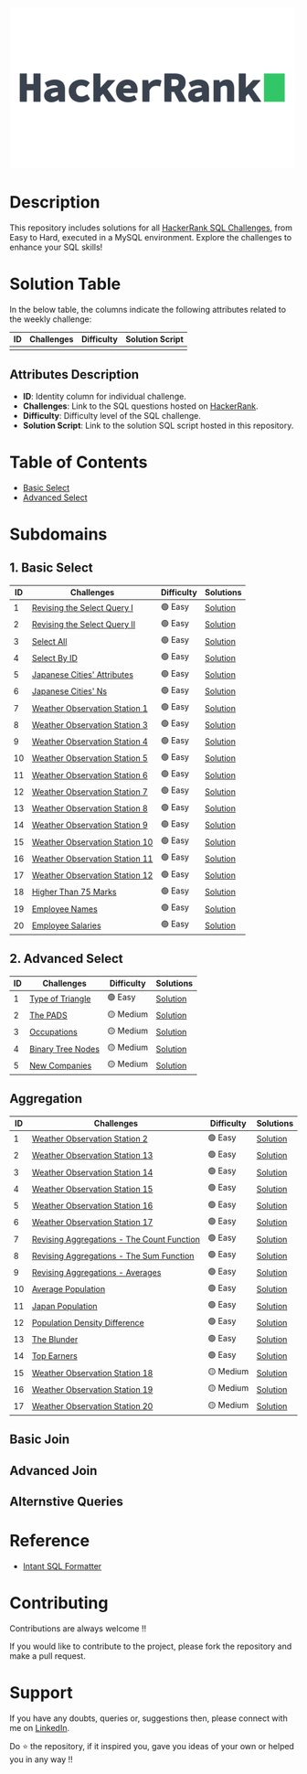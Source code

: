 [![HackerRank](https://github.com/Kishan0705/Kishan-SQL-Portfolio/blob/d76c461dead9918c43ccd6bb73074cf9b9f79762/Hacker_Rank_Solutions/assets/Hacker%20Rank%20PNG.png?raw=true)](https://www.hackerrank.com/profile/kishan070503)

# Description 

This repository includes solutions for all [HackerRank SQL Challenges](https://www.hackerrank.com/domains/sql), from Easy to Hard, executed in a MySQL environment. Explore the challenges to enhance your SQL skills!

# Solution Table

In the below table, the columns indicate the following attributes related to the weekly challenge:


| ID | Challenges | Difficulty | Solution Script |
|----|------------|------------|------------------|
|    |            |            |                  |

## Attributes Description

- **ID**: Identity column for individual challenge.
- **Challenges**: Link to the SQL questions hosted on [HackerRank](https://www.hackerrank.com/domains/sql).
- **Difficulty**: Difficulty level of the SQL challenge.
- **Solution Script**: Link to the solution SQL script hosted in this repository.

# Table of Contents

- [Basic Select](https://github.com/Kishan0705/Kishan-SQL-Portfolio/blob/main/Hacker_Rank_Solutions/README.md#1-basic-select)
- [Advanced Select](https://github.com/Kishan0705/Kishan-SQL-Portfolio/blob/main/Hacker_Rank_Solutions/README.md#2-advanced-select)




# Subdomains

## 1. Basic Select

| ID  | Challenges                                | Difficulty | Solutions                                                                                                                         |
| --- | ----------------------------------------- | ---------- | --------------------------------------------------------------------------------------------------------------------------------- |
| 1   | [Revising the Select Query I](https://www.hackerrank.com/challenges/revising-the-select-query/problem?isFullScreen=true) | 🟢 Easy     | [Solution](https://github.com/Kishan0705/Kishan-SQL-Portfolio/blob/5d0158cfd8965fd678127b27cbf6c9c33c99898a/Hacker_Rank_Solutions/01%20-%20Basic%20Select/1-select-by-Id.md) |
| 2   | [Revising the Select Query II](https://www.hackerrank.com/challenges/revising-the-select-query-2/problem?isFullScreen=true) | 🟢 Easy     | [Solution](https://github.com/Kishan0705/Kishan-SQL-Portfolio/blob/5d0158cfd8965fd678127b27cbf6c9c33c99898a/Hacker_Rank_Solutions/01%20-%20Basic%20Select/2-%20Revision%20the%20select%20query%20I.md) |
| 3   | [Select All](https://www.hackerrank.com/challenges/select-all-sql/problem?isFullScreen=true)  | 🟢 Easy     | [Solution](https://github.com/Kishan0705/Kishan-SQL-Portfolio/blob/5d0158cfd8965fd678127b27cbf6c9c33c99898a/Hacker_Rank_Solutions/01%20-%20Basic%20Select/3%20-%20Revision%20the%20select%20query%20II.md)  |
| 4   | [Select By ID](https://www.hackerrank.com/challenges/select-by-id/problem?isFullScreen=true) | 🟢 Easy     | [Solution](https://github.com/Kishan0705/Kishan-SQL-Portfolio/blob/5d0158cfd8965fd678127b27cbf6c9c33c99898a/Hacker_Rank_Solutions/01%20-%20Basic%20Select/4%20-SELECT%20ALL%20.md) |
| 5   | [Japanese Cities' Attributes](https://www.hackerrank.com/challenges/japanese-cities-attributes/problem?isFullScreen=true) | 🟢 Easy     | [Solution](https://github.com/Kishan0705/Kishan-SQL-Portfolio/blob/5d0158cfd8965fd678127b27cbf6c9c33c99898a/Hacker_Rank_Solutions/01%20-%20Basic%20Select/5%20-%20Japanese%20cities%20attributes.md) |
| 6   | [Japanese Cities' Ns](https://www.hackerrank.com/challenges/japanese-cities-name/problem?isFullScreen=true) | 🟢 Easy     | [Solution](https://github.com/Kishan0705/Kishan-SQL-Portfolio/blob/5d0158cfd8965fd678127b27cbf6c9c33c99898a/Hacker_Rank_Solutions/01%20-%20Basic%20Select/6%20-%20Japanese%20cities%20names.md) |
| 7   | [Weather Observation Station 1](https://www.hackerrank.com/challenges/weather-observation-station-1/problem?isFullScreen=true) | 🟢 Easy     | [Solution](https://github.com/Kishan0705/Kishan-SQL-Portfolio/blob/5d0158cfd8965fd678127b27cbf6c9c33c99898a/Hacker_Rank_Solutions/01%20-%20Basic%20Select/7%20-%20Weather%20Observation%20Station%201.md) |
| 8   | [Weather Observation Station 3](https://www.hackerrank.com/challenges/weather-observation-station-3/problem?isFullScreen=true) | 🟢 Easy     | [Solution](https://github.com/Kishan0705/Kishan-SQL-Portfolio/blob/5d0158cfd8965fd678127b27cbf6c9c33c99898a/Hacker_Rank_Solutions/01%20-%20Basic%20Select/8%20-%20Weather%20Observation%20Station%203.md)  |
| 9   | [Weather Observation Station 4](https://www.hackerrank.com/challenges/weather-observation-station-4/problem?isFullScreen=true) | 🟢 Easy     | [Solution](https://github.com/Kishan0705/Kishan-SQL-Portfolio/blob/5d0158cfd8965fd678127b27cbf6c9c33c99898a/Hacker_Rank_Solutions/01%20-%20Basic%20Select/9%20-%20Weather%20Observation%20Station%204.md) |
| 10  | [Weather Observation Station 5](https://www.hackerrank.com/challenges/weather-observation-station-5/problem?isFullScreen=true) | 🟢 Easy     | [Solution](https://github.com/Kishan0705/Kishan-SQL-Portfolio/blob/5d0158cfd8965fd678127b27cbf6c9c33c99898a/Hacker_Rank_Solutions/01%20-%20Basic%20Select/10%20-%20%20Weather%20Observation%20Station%205.md) |
| 11  | [Weather Observation Station 6](https://www.hackerrank.com/challenges/weather-observation-station-6/problem?isFullScreen=true) | 🟢 Easy     | [Solution](https://github.com/Kishan0705/Kishan-SQL-Portfolio/blob/5d0158cfd8965fd678127b27cbf6c9c33c99898a/Hacker_Rank_Solutions/01%20-%20Basic%20Select/11%20-%20%20Weather%20Observation%20Station%206.md) |
| 12  | [Weather Observation Station 7](https://www.hackerrank.com/challenges/weather-observation-station-7/problem?isFullScreen=true) | 🟢 Easy     | [Solution](https://github.com/Kishan0705/Kishan-SQL-Portfolio/blob/5d0158cfd8965fd678127b27cbf6c9c33c99898a/Hacker_Rank_Solutions/01%20-%20Basic%20Select/12%20-%20Weather%20Observation%20Station%207.md) |
| 13  | [Weather Observation Station 8](https://www.hackerrank.com/challenges/weather-observation-station-8/problem?isFullScreen=true) | 🟢 Easy     | [Solution](https://github.com/Kishan0705/Kishan-SQL-Portfolio/blob/5d0158cfd8965fd678127b27cbf6c9c33c99898a/Hacker_Rank_Solutions/01%20-%20Basic%20Select/13%20-%20Weather%20Observation%20Station%208.md) |
| 14  | [Weather Observation Station 9](https://www.hackerrank.com/challenges/weather-observation-station-9/problem?isFullScreen=true) | 🟢 Easy     | [Solution](https://github.com/Kishan0705/Kishan-SQL-Portfolio/blob/5d0158cfd8965fd678127b27cbf6c9c33c99898a/Hacker_Rank_Solutions/01%20-%20Basic%20Select/14%20-%20%20Weather%20Observation%20Station%209.md) |
| 15  | [Weather Observation Station 10](https://www.hackerrank.com/challenges/weather-observation-station-10/problem?isFullScreen=true) | 🟢 Easy     | [Solution](https://github.com/Kishan0705/Kishan-SQL-Portfolio/blob/5d0158cfd8965fd678127b27cbf6c9c33c99898a/Hacker_Rank_Solutions/01%20-%20Basic%20Select/15%20-%20Weather%20Observation%20Station%2010.md) |
| 16  | [Weather Observation Station 11](https://www.hackerrank.com/challenges/weather-observation-station-11/problem?isFullScreen=true) | 🟢 Easy     | [Solution](https://github.com/Kishan0705/Kishan-SQL-Portfolio/blob/5d0158cfd8965fd678127b27cbf6c9c33c99898a/Hacker_Rank_Solutions/01%20-%20Basic%20Select/16%20-%20Weather%20Observation%20Station%2011.md) |
| 17  | [Weather Observation Station 12](https://www.hackerrank.com/challenges/weather-observation-station-12/problem?isFullScreen=true) | 🟢 Easy     | [Solution](https://github.com/Kishan0705/Kishan-SQL-Portfolio/blob/5d0158cfd8965fd678127b27cbf6c9c33c99898a/Hacker_Rank_Solutions/01%20-%20Basic%20Select/17%20-%20Weather%20Observation%20Station%2012.md) |
| 18  | [Higher Than 75 Marks](https://www.hackerrank.com/challenges/more-than-75-marks/problem?isFullScreen=true) | 🟢 Easy     | [Solution](https://github.com/Kishan0705/Kishan-SQL-Portfolio/blob/5d0158cfd8965fd678127b27cbf6c9c33c99898a/Hacker_Rank_Solutions/01%20-%20Basic%20Select/18%20-%20Higher%20Than%2075%20Marks.md) |
| 19  | [Employee Names](https://www.hackerrank.com/challenges/name-of-employees/problem?isFullScreen=true) | 🟢 Easy     | [Solution](https://github.com/Kishan0705/Kishan-SQL-Portfolio/blob/5d0158cfd8965fd678127b27cbf6c9c33c99898a/Hacker_Rank_Solutions/01%20-%20Basic%20Select/19%20-%20Employee%20Names.md) |
| 20  | [Employee Salaries](https://www.hackerrank.com/challenges/salary-of-employees/problem?isFullScreen=true) | 🟢 Easy     | [Solution](https://github.com/Kishan0705/Kishan-SQL-Portfolio/blob/5d0158cfd8965fd678127b27cbf6c9c33c99898a/Hacker_Rank_Solutions/01%20-%20Basic%20Select/20%20-%20%20Employee%20Salaries.md) |

## 2. Advanced Select 

| ID  | Challenges                                | Difficulty | Solutions                                                                                                                         |
| --- | ----------------------------------------- | ---------- | --------------------------------------------------------------------------------------------------------------------------------- |
| 1   | [Type of Triangle](https://www.hackerrank.com/challenges/what-type-of-triangle/problem?isFullScreen=true) | 🟢 Easy     | [Solution](https://github.com/Kishan0705/Kishan-SQL-Portfolio/blob/6a07e0ef6e47c8346aff62cc069651a750d57ae7/Hacker_Rank_Solutions/02%20-%20Advanced%20Select/1%20-%20Type%20of%20Triangle.md) |
| 2   | [The PADS](https://www.hackerrank.com/challenges/the-pads/problem?isFullScreen=true) | 🟡 Medium     | [Solution](https://github.com/Kishan0705/Kishan-SQL-Portfolio/blob/74f781c548a12cfc14426fa878c1714a846e8bdb/Hacker_Rank_Solutions/02%20-%20Advanced%20Select/2%20-%20The%20PADS.md) |
| 3   | [Occupations](https://www.hackerrank.com/challenges/occupations/problem?isFullScreen=true)  | 🟡 Medium     | [Solution](https://github.com/Kishan0705/Kishan-SQL-Portfolio/blob/736e6b81a1332a5ee9e698a1527f1f9f41ca3d21/Hacker_Rank_Solutions/02%20-%20Advanced%20Select/3%20-%20Occupations.md)  |
| 4   | [Binary Tree Nodes](https://www.hackerrank.com/challenges/binary-search-tree-1/problem?isFullScreen=true) | 🟡 Medium     | [Solution](https://github.com/Kishan0705/Kishan-SQL-Portfolio/blob/b6509f80eecab762e73e0846655161a285fa1ab7/Hacker_Rank_Solutions/02%20-%20Advanced%20Select/4%20-%20Binary%20Tree%20Nodes.md) |
| 5   | [New Companies](https://www.hackerrank.com/challenges/the-company/problem?isFullScreen=true) | 🟡 Medium     | [Solution](https://github.com/Kishan0705/Kishan-SQL-Portfolio/blob/4dff0a4dbdf8cc1c99f7c01cacd87712ad1bb71c/Hacker_Rank_Solutions/02%20-%20Advanced%20Select/5%20-%20New%20Companies.md) |

## Aggregation 

| ID  | Challenges                                | Difficulty | Solutions                                                                                                                         |
| --- | ----------------------------------------- | ---------- | --------------------------------------------------------------------------------------------------------------------------------- |
| 1   | [Weather Observation Station 2](https://www.hackerrank.com/challenges/weather-observation-station-2/problem?isFullScreen=true) | 🟢 Easy     | [Solution](https://github.com/Kishan0705/Kishan-SQL-Portfolio/blob/main/Hacker_Rank_Solutions/03%20-%20Aggregation/Weather%20Observation%20Station%202.md#-1-) |
| 2   | [Weather Observation Station 13](https://www.hackerrank.com/challenges/weather-observation-station-13/problem?isFullScreen=true) | 🟢 Easy     | [Solution](https://github.com/Kishan0705/Kishan-SQL-Portfolio/blob/main/Hacker_Rank_Solutions/03%20-%20Aggregation/Weather%20Observation%20Station%2013.md#-2-) |
| 3   | [Weather Observation Station 14](https://www.hackerrank.com/challenges/weather-observation-station-14/problem?isFullScreen=true) | 🟢 Easy     | [Solution](https://github.com/Kishan0705/Kishan-SQL-Portfolio/blob/main/Hacker_Rank_Solutions/03%20-%20Aggregation/Weather%20Observation%20Station%2014.md#-3-) |
| 4   | [Weather Observation Station 15](https://www.hackerrank.com/challenges/weather-observation-station-15/problem?isFullScreen=true) | 🟢 Easy     | [Solution](https://github.com/Kishan0705/Kishan-SQL-Portfolio/blob/main/Hacker_Rank_Solutions/03%20-%20Aggregation/Weather%20Observation%20Station%2015.md#-4-) |
| 5   | [Weather Observation Station 16](https://www.hackerrank.com/challenges/weather-observation-station-16/problem) | 🟢 Easy     | [Solution](https://github.com/Kishan0705/Kishan-SQL-Portfolio/blob/main/Hacker_Rank_Solutions/03%20-%20Aggregation/Weather%20Observation%20Station%2016.md#-5-) |
| 6   | [Weather Observation Station 17](https://www.hackerrank.com/challenges/weather-observation-station-17/problem) | 🟢 Easy     | [Solution](https://github.com/Kishan0705/Kishan-SQL-Portfolio/blob/main/Hacker_Rank_Solutions/03%20-%20Aggregation/Weather%20Observation%20Station%2017.md#-6-) |
| 7   | [Revising Aggregations - The Count Function](https://www.hackerrank.com/challenges/revising-aggregations-the-count-function/problem?isFullScreen=true) | 🟢 Easy     | [Solution](https://github.com/Kishan0705/Kishan-SQL-Portfolio/blob/main/Hacker_Rank_Solutions/03%20-%20Aggregation/Revising%20Aggregations.md#-7-) |
| 8   | [Revising Aggregations - The Sum Function](https://www.hackerrank.com/challenges/revising-aggregations-sum/problem?isFullScreen=true) | 🟢 Easy     | [Solution](https://github.com/Kishan0705/Kishan-SQL-Portfolio/blob/main/Hacker_Rank_Solutions/03%20-%20Aggregation/Revising%20Aggregations%20-%20The%20Sum%20Function.md#-8-) |
| 9   | [Revising Aggregations - Averages](https://www.hackerrank.com/challenges/revising-aggregations-the-average-function/problem?isFullScreen=true) | 🟢 Easy     | [Solution](https://github.com/Kishan0705/Kishan-SQL-Portfolio/blob/main/Hacker_Rank_Solutions/03%20-%20Aggregation/Revising%20Aggregations%20-%20Averages.md#-9-) |
| 10  | [Average Population](https://www.hackerrank.com/challenges/average-population/problem?isFullScreen=true) | 🟢 Easy     | [Solution](https://github.com/Kishan0705/Kishan-SQL-Portfolio/blob/main/Hacker_Rank_Solutions/03%20-%20Aggregation/Average%20Population.md#-10-) |
| 11  | [Japan Population](https://www.hackerrank.com/challenges/japan-population/problem?isFullScreen=true) | 🟢 Easy     | [Solution](https://github.com/Kishan0705/Kishan-SQL-Portfolio/blob/main/Hacker_Rank_Solutions/03%20-%20Aggregation/Japan%20Population.md#-11-) |
| 12  | [Population Density Difference](https://www.hackerrank.com/challenges/population-density-difference/problem?isFullScreen=true) | 🟢 Easy     | [Solution](https://github.com/Kishan0705/Kishan-SQL-Portfolio/blob/main/Hacker_Rank_Solutions/03%20-%20Aggregation/Population%20Density%20Difference.md#-12-) |
| 13  | [The Blunder](https://www.hackerrank.com/challenges/the-blunder/problem?isFullScreen=true) | 🟢 Easy     | [Solution](https://github.com/Kishan0705/Kishan-SQL-Portfolio/blob/main/Hacker_Rank_Solutions/03%20-%20Aggregation/The%20Blunder.md#-13-) |
| 14  | [Top Earners](https://www.hackerrank.com/challenges/earnings-of-employees/problem?isFullScreen=true) | 🟢 Easy     | [Solution](https://github.com/Kishan0705/Kishan-SQL-Portfolio/blob/main/Hacker_Rank_Solutions/03%20-%20Aggregation/Top%20Earners.md#-14-) |
| 15  | [Weather Observation Station 18](https://www.hackerrank.com/challenges/weather-observation-station-18/problem?isFullScreen=true) | 🟡 Medium     | [Solution](https://github.com/Kishan0705/Kishan-SQL-Portfolio/blob/main/Hacker_Rank_Solutions/03%20-%20Aggregation/Weather%20Observation%20Station%2018.md#-15-) |
| 16  | [Weather Observation Station 19](https://www.hackerrank.com/challenges/weather-observation-station-19/problem) | 🟡 Medium     | [Solution](https://github.com/Kishan0705/Kishan-SQL-Portfolio/blob/main/Hacker_Rank_Solutions/03%20-%20Aggregation/Weather%20Observation%20Station%2019.md#-16-) |
| 17  | [Weather Observation Station 20](https://www.hackerrank.com/challenges/weather-observation-station-20/problem?isFullScreen=true) | 🟡 Medium   | [Solution](https://github.com/Kishan0705/Kishan-SQL-Portfolio/blob/main/Hacker_Rank_Solutions/03%20-%20Aggregation/Weather%20Observation%20Station%2020.md#-17-) |


## Basic Join 

## Advanced Join 

## Alternstive Queries 


# Reference 

- [Intant SQL Formatter](http://www.dpriver.com/pp/sqlformat.htm)

# Contributing

Contributions are always welcome !!

If you would like to contribute to the project, please fork the repository and make a pull request.


# Support 

If you have any doubts, queries or, suggestions then, please connect with me on [LinkedIn](https://www.linkedin.com/in/kishan-soni0705/).

Do ⭐ the repository, if it inspired you, gave you ideas of your own or helped you in any way !!










